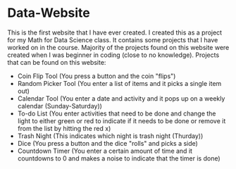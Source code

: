 # Data-Website
This is the first website that I have ever created. I created this as a project for my Math for Data Science class. It contains some projects that I have worked on in the course.
Majority of the projects found on this website were created when I was beginner in coding (close to no knowledge).
</n> Projects that can be found on this website: 
- Coin Flip Tool (You press a button and the coin "flips")
- Random Picker Tool (You enter a list of items and it picks a single item out)
- Calendar Tool (You enter a date and activity and it pops up on a weekly calendar (Sunday-Saturday))
- To-do List (You enter activities that need to be done and change the light to either green or red to indicate if it needs to be done or remove it from the list by hitting the red x)
- Trash Night (This indicates which night is trash night (Thurday))
- Dice (You press a button and the dice "rolls" and picks a side)
- Countdown Timer (You enter a certain amount of time and it countdowns to 0 and makes a noise to indicate that the timer is done)
